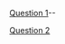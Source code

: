 [Question 1](https://github.com/FBW44-2/ama-chi/blob/dusan/ama-question-1.md)--

[Question 2](https://github.com/FBW44-2/ama-chi/blob/xrfg/ama-question-1.md)
